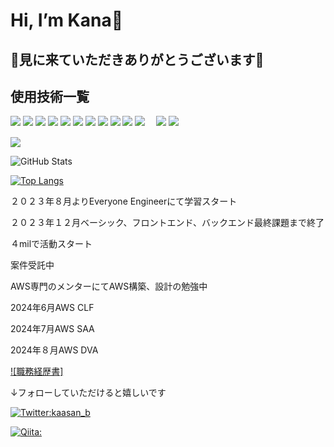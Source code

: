  <h1>Hi, I’m Kana👋</h1>
 <h2>👀見に来ていただきありがとうございます👀</h2>

 ## 使用技術一覧

<!-- シールド一覧 -->
<!-- 該当するプロジェクトの中から任意のものを選ぶ-->
<p style="display: inline">
  <!-- フロントエンドの言語一覧 -->
  <img src="https://img.shields.io/badge/-typescript-000000.svg?logo=typescript&style=for-the-badge">
  <img src="https://img.shields.io/badge/-javascript-000000.svg?logo=javascript&style=for-the-badge">
  <!-- フロントエンドのフレームワーク一覧 -->
  <img src="https://img.shields.io/badge/-Node.js-000000.svg?logo=node.js&style=for-the-badge">
  <img src="https://img.shields.io/badge/-Next.js-000000.svg?logo=next.js&style=for-the-badge">
  <img src="https://img.shields.io/badge/-TailwindCSS-000000.svg?logo=tailwindcss&style=for-the-badge">
  <img src="https://img.shields.io/badge/-React-20232A?style=for-the-badge&logo=react&logoColor=61DAFB">
  <!-- バックエンドの言語一覧 -->
  <img src="https://img.shields.io/badge/-Python-F2C63C.svg?logo=python&style=for-the-badge">
  <!-- ミドルウェア一覧 -->
  <img src="https://img.shields.io/badge/-Nginx-269539.svg?logo=nginx&style=for-the-badge">
  <img src="https://img.shields.io/badge/-MySQL-4479A1.svg?logo=mysql&style=for-the-badge&logoColor=white">
  <!-- インフラ一覧 -->
  <img src="https://img.shields.io/badge/-Docker-1488C6.svg?logo=docker&style=for-the-badge">
  <img src="https://img.shields.io/badge/-Amazon%20aws-232F3E.svg?logo=amazon-aws&style=for-the-badge">
 <!-- webデザイン一覧 -->
 　<img src="https://img.shields.io/badge/-Canva-00C4CC.svg?logo=canva&style=plastic">
  <!-- その他一覧 -->
 <img src="https://img.shields.io/badge/-Github-181717.svg?logo=github&style=plastic">
</p>

![](https://github-profile-summary-cards.vercel.app/api/cards/profile-details?username=kana1166&theme=vue)

![GitHub Stats](https://github-readme-stats.vercel.app/api?username=kana1166&show_icons=true)

[![Top Langs](https://github-readme-stats.vercel.app/api/top-langs/?username=kana1166&layout=compact&langs_count=6)](https://github.com/anuraghazra/github-readme-stats)



<p>２０２３年８月よりEveryone Engineerにて学習スタート</p>
<p>２０２３年１２月ベーシック、フロントエンド、バックエンド最終課題まで終了</p>
<p>４milで活動スタート</p>
<p>案件受託中</p>
<p>AWS専門のメンターにてAWS構築、設計の勉強中<p>
<p>2024年6月AWS CLF</p>
<p>2024年7月AWS SAA</p>
<p>2024年８月AWS DVA</p>

[![職務経歴書]](https://github.com/kana1166/kana-oka)

↓フォローしていただけると嬉しいです

[![Twitter:kaasan_b](https://img.shields.io/twitter/follow/kaasan_b?style=social)](https://twitter.com/kaasan_b)

[![Qiita:](https://img.shields.io/badge/Qiita-Follow-green?logo=qiita&style=social)](https://qiita.com/kana_1166)





<!---
kana1166/kana1166 is a ✨ special ✨ repository because its `README.md` (this file) appears on your GitHub profile.
You can click the Preview link to take a look at your changes.
--->
